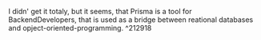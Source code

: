 I didn' get it totaly, but it seems, that Prisma is a tool for BackendDevelopers, that is used as a bridge between reational databases and opject-oriented-programming. ^212918